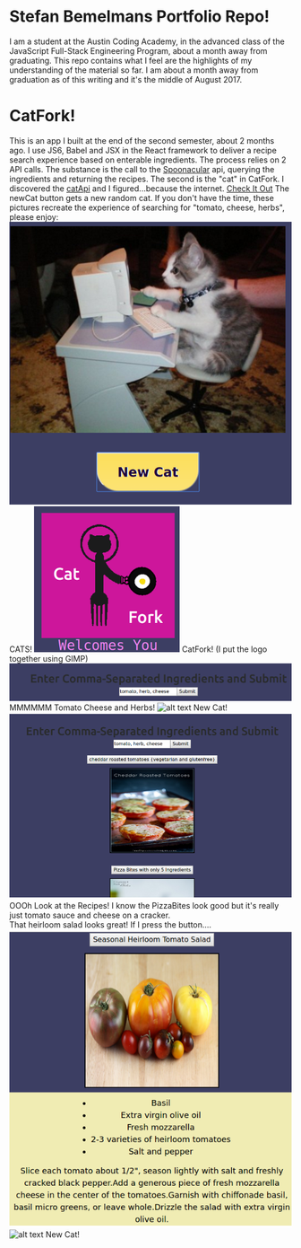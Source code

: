 # Stefan Bemelmans Portfolio Repo!
I am a student at the Austin Coding Academy, in the advanced class of the JavaScript Full-Stack Engineering Program, about a month away from graduating. This repo contains what I feel are the highlights of my understanding of the material so far. I am about a month away from graduation as of this writing and it's the middle of August 2017. 

# CatFork!
This is an app I built at the end of the second semester, about 2 months ago. I use JS6, Babel and JSX in the React framework to deliver a recipe search experience based on enterable ingredients. The process relies on 2 API calls. The substance is the call to the [Spoonacular](https://spoonacular.api) api, querying the ingredients and returning the recipes. The second is the "cat" in CatFork. I discovered the [catApi](https://www.thecatapi.com) and I figured...because the internet. [Check It Out](./CatFork.index.html)
The newCat button gets a new random cat. 
If you don't have the time, these pictures recreate the experience of searching for "tomato, cheese, herbs", please enjoy:
 ![alt text](./src/images/CatForkCat1Small.png) CATS!
 ![alt text](./src/images/CatForkTitleSmall.png) CatFork! (I put the logo together using GIMP)
 ![alt text](./src/images/CatForkRecipeSearchSmall.png) MMMMMM Tomato Cheese and Herbs!
![alt text](http://thecatapi.com/api/images/get?format=src&size=small") New Cat!
![alt text](./src/images/CatForkRecipes.png) 
 OOOh Look at the Recipes! I know the PizzaBites look good but it's really just tomato sauce and cheese on a cracker.  
 That heirloom salad looks great! If I press the button....
 ![alt text](./src/images/CatForkRecipeSmall.png)
![alt text](http://thecatapi.com/api/images/get?format=src&size=small") New Cat!
